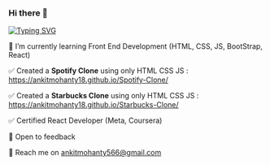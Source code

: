 ### Hi there 👋

[![Typing SVG](https://readme-typing-svg.herokuapp.com/?lines=Front+End+Developer;On+100+Days+of+Code+Challenge)](https://git.io/typing-svg)
<!--
**ankitmohanty18/ankitmohanty18** is a ✨ _special_ ✨ repository because its `README.md` (this file) appears on your GitHub profile.

Here are some ideas to get you started:

 - 🔭 I’m currently working on
🌱 I’m currently learning Front End Development (HTML, CSS & JS)  

- 👯 I’m looking to collaborate on ...
- 🤔 I’m looking for help with ...
- 💬 Ask me about ...
- 📫 How to reach me: ...
- 😄 Pronouns: ...
- ⚡ Fun fact: ...
-->
🌱 I’m currently learning Front End Development (HTML, CSS, JS, BootStrap, React)  

✅ Created a **Spotify Clone** using only HTML CSS JS : https://ankitmohanty18.github.io/Spotify-Clone/ 

✅ Created a **Starbucks Clone** using only HTML CSS JS : https://ankitmohanty18.github.io/Starbucks-Clone/

✅ Certified React Developer (Meta, Coursera)

💬 Open to feedback  

📧 Reach me on ankitmohanty566@gmail.com

